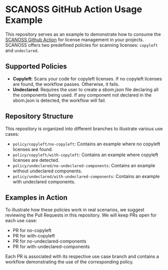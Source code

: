 # SCANOSS GitHub Action Usage Example


This repository serves as an example to demonstrate how to consume the [SCANOSS Github Action](https://github.com/scanoss/actions-scan/) for license management in your projects.
SCANOSS offers two predefined policies for scanning licenses: `copyleft` and `undeclared`.

## Supported Policies

- **Copyleft**: Scans your code for copyleft licenses. If no copyleft licenses are found, the workflow passes. Otherwise, it fails.
- **Undeclared**: Requires the user to create a *sbom.json* file declaring all the components being used. If any component not declared in the sbom.json is detected, the workflow will fail.

## Repository Structure

This repository is organized into different branches to illustrate various use cases:

- `policy/copyleft/no-copyleft`: Contains an example where no copyleft licenses are found.
- `policy/copyleft/with-copyleft`: Contains an example where copyleft licenses are detected.
- `policy/undeclared/no-undeclared-components`: Contains an example without undeclared components.
- `policy/undeclared/with-undeclared-components`: Contains an example with undeclared components.


## Examples in Action
To illustrate how these policies work in real scenarios, we suggest reviewing the Pull Requests in this repository. We will keep PRs open for each use case:

- PR for no-copyleft
- PR for with-copyleft
- PR for no-undeclared-components
- PR for with-undeclared-components

Each PR is associated with its respective use case branch and contains a workflow demonstrating the use of the corresponding policy.

